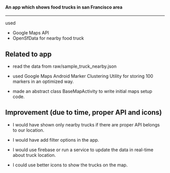 #### An app which shows food trucks in san Francisco area

-------
used

- Google Maps API 
- OpenSfData for nearby food truck 


Related to app 
-------------------------

* read the data from raw/sample_truck_nearby.json

* used Google Maps Android Marker Clustering Utility for storing 100 markers in an optimized way.

* made an abstract class BaseMapActivity to write initial maps setup code.

Improvement (due to time, proper API and icons)
--------

* I would have shown only nearby trucks if there are proper API belongs to our location. 

* I would have add filter options in the app.

* I would use firebase or run a service to update the data in real-time about truck location. 

* I could use better icons to show the trucks on the map. 
